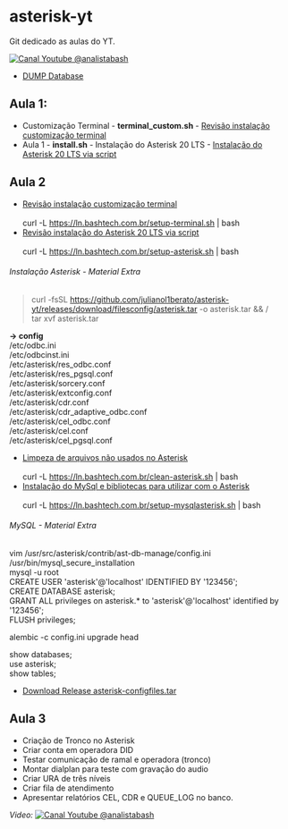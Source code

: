# asterisk-yt
Git dedicado as aulas do YT.

[![Canal Youtube @analistabash](https://www.bashtech.com.br/youtube_button_icon_151827_96x.png)](https://www.youtube.com/@analistabash)


- [DUMP Database](sql/dump-mysql.sql)


## Aula 1:
- Customização Terminal - **terminal_custom.sh** - [Revisão instalação customização terminal](terminal_custom.sh)
- Aula 1 - **install.sh** - Instalação do Asterisk 20 LTS - [Instalação do Asterisk 20 LTS via script](install.sh)
## Aula 2 
- [Revisão instalação customização terminal](terminal_custom.sh)<br /> <br /> 
curl -L https://ln.bashtech.com.br/setup-terminal.sh | bash
- [Revisão instalação do Asterisk 20 LTS via script](install.sh)<br /> <br /> 
curl -L https://ln.bashtech.com.br/setup-asterisk.sh | bash
###### Instalação Asterisk - Material Extra
> curl -fsSL https://github.com/julianol1berato/asterisk-yt/releases/download/filesconfig/asterisk.tar -o asterisk.tar && /\
> tar xvf asterisk.tar

**-> config**<br /> 
/etc/odbc.ini<br /> 
/etc/odbcinst.ini<br /> 
/etc/asterisk/res_odbc.conf<br /> 
/etc/asterisk/res_pgsql.conf<br /> 
/etc/asterisk/sorcery.conf<br /> 
/etc/asterisk/extconfig.conf<br /> 
/etc/asterisk/cdr.conf<br /> 
/etc/asterisk/cdr_adaptive_odbc.conf<br /> 
/etc/asterisk/cel_odbc.conf<br /> 
/etc/asterisk/cel.conf<br /> 
/etc/asterisk/cel_pgsql.conf<br /> 

- [Limpeza de arquivos não usados no Asterisk](cleanfiles-asterisk.sh)<br /> <br /> 
curl -L https://ln.bashtech.com.br/clean-asterisk.sh | bash
- [Instalação do MySql e bibliotecas para utilizar com o Asterisk](setup-mysqlasterisk.sh)<br /> <br /> 
curl -L https://ln.bashtech.com.br/setup-mysqlasterisk.sh | bash
###### MySQL - Material Extra
vim /usr/src/asterisk/contrib/ast-db-manage/config.ini<br /> 
/usr/bin/mysql_secure_installation<br /> 
mysql -u root <br /> 
CREATE USER 'asterisk'@'localhost' IDENTIFIED BY '123456';<br /> 
CREATE DATABASE asterisk;<br /> 
GRANT ALL privileges on asterisk.* to 'asterisk'@'localhost' identified by '123456';<br /> 
FLUSH privileges;<br /> 

alembic -c config.ini upgrade head

show databases;<br /> 
use asterisk;<br /> 
show tables;<br /> 

- [Download Release asterisk-configfiles.tar](https://github.com/julianol1berato/asterisk-yt/releases/tag/filesconfig)
## Aula 3
- Criação de Tronco no Asterisk
- Criar conta em operadora DID
- Testar comunicação de ramal e operadora (tronco)
- Montar dialplan para teste com gravação do audio
- Criar URA de três níveis
- Criar fila de atendimento
- Apresentar relatórios CEL, CDR e QUEUE_LOG no banco.

*Video:* [![Canal Youtube @analistabash](https://www.bashtech.com.br/youtube_button_icon_151827_96x.png)](https://www.youtube.com/watch?v=2otkd-7HGk0&list=PLk0v4L7lcjDfcKUxIDybvuKTgDuaR31Kn)

